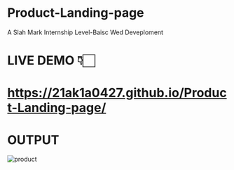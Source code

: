 # Product-Landing-page
A Slah Mark Internship Level-Baisc Wed Deveploment
# LIVE DEMO 👇🏻
# https://21ak1a0427.github.io/Product-Landing-page/
# OUTPUT
![product](https://github.com/21AK1A0427/Product-Landing-page/assets/121687538/17c96114-35ca-44ee-82f4-1bbf7466a864)



